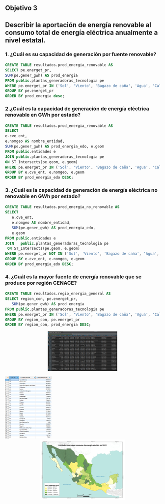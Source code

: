 ## Objetivo 3
 
## Describir la aportación de energía renovable al consumo total de energía eléctrica anualmente a nivel estatal.

### 1. ¿Cuál es su capacidad de generación por fuente renovable?

``` sql
CREATE TABLE resultados.prod_energia_renovable AS
SELECT pe.energet_pr,
SUM(pe.gener_gwh) AS prod_energia
FROM public.plantas_generadoras_tecnologia pe
WHERE pe.energet_pr IN ('Sol', 'Viento', 'Bagazo de caña', 'Agua', 'Calor Geotermico')
GROUP BY pe.energet_pr
ORDER BY prod_energia desc;
```
### 2.¿Cuál es la capacidad de generación de energía eléctrica renovable en GWh por estado?
   ``` sql
CREATE TABLE resultados.prod_energia_renovable AS
SELECT
e.cve_ent,
e.nomgeo AS nombre_entidad,
SUM(pe.gener_gwh) AS prod_energia_edo, e.geom
FROM public.entidades e
JOIN public.plantas_generadoras_tecnologia pe
ON ST_Intersects(pe.geom, e.geom)
WHERE pe.energet_pr IN ('Sol', 'Viento', 'Bagazo de caña', 'Agua', 'Calor Geotermico')
GROUP BY e.cve_ent, e.nomgeo, e.geom
ORDER BY prod_energia_edo DESC;
```

### 3. ¿Cuál es la capacidad de generación de energía eléctrica no renovable en GWh por estado?
``` sql
CREATE TABLE resultados.prod_energia_no_renovable AS
SELECT
   e.cve_ent,
   e.nomgeo AS nombre_entidad,
   SUM(pe.gener_gwh) AS prod_energia_edo,
   e.geom
FROM public.entidades e
JOIN   public.plantas_generadoras_tecnologia pe
 ON ST_Intersects(pe.geom, e.geom)
WHERE pe.energet_pr NOT IN ('Sol', 'Viento', 'Bagazo de caña', 'Agua', 'Calor Geotermico')
GROUP BY e.cve_ent, e.nomgeo, e.geom
ORDER BY prod_energia_edo DESC;
```
### 4. ¿Cuál es la mayor fuente de energía renovable que se produce por región CENACE?
   ``` sql
CREATE TABLE resultados.regio_energia_general AS
SELECT region_con, pe.energet_pr,
      SUM(pe.gener_gwh) AS prod_energia
FROM public.plantas_generadoras_tecnologia pe
WHERE pe.energet_pr IN ('Sol', 'Viento', 'Bagazo de caña', 'Agua', 'Calor Geotermico')
GROUP BY region_con, pe.energet_pr
ORDER BY region_con, prod_energia DESC;
```




<p align="center">
  <img src="img/c1.png" alt="Mapa C1" width="45%">
</p>



<p align="center">
  <img src="img/c1a.png" alt="c1a" width="30%" style="margin-right: 100%;">
  <img src="img/c1a1.png" alt="c1a1" width="55%">
</p>
